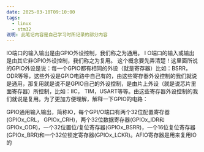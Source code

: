 ```yaml
---
date: 2025-03-10T09:10:00
tags:
  - linux
  - stm32
说明: 此笔记内容是自己学习时所记录的部分内容
---
```


IO端口的输入输出是由GPIO外设控制，我们称之为通用。
I O端口的输入或输出是由其它非GPIO外设控制，我们称之为复用。
这个概念要先弄清楚！这里面所说的GPIO外设是说：每一个GPIO都有相同的外设（就是寄存器）比如：BSRR，ODR等等，这些外设是GPIO电路中自己有的，由这些寄存器外设控制的我们就说是通用，那复用就是说不是GPIO自己的外设控制，是由片上外设（就是说芯片里面寄存器）所控制，比如：IIC， TIM，USART等等。由这些寄存器外设控制的我们就说是复用。为了更加方便理解，解释一下GPIO的电路：

GPIO通用输入输出，简称IO，每个GPI/O端口有两个32位配置寄存器(GPIOx_CRL， GPIOx_CRH)，两个32位数据寄存器(GPIOx_IDR和GPIOx_ODR)，一个32位置位/复位寄存器(GPIOx_BSRR)，一个16位复位寄存器(GPIOx_BRR)和一个32位锁定寄存器(GPIOx_LCKR)。AFIO寄存器是用来复用IO的